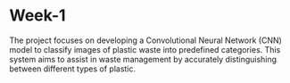 # Week-1
The project focuses on developing a Convolutional Neural Network (CNN) model to classify images of plastic waste into predefined categories. This system aims to assist in waste management by accurately distinguishing between different types of plastic.
